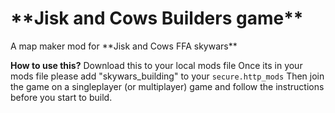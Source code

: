 <h1>**Jisk and Cows Builders game**</h1>
A map maker mod for **Jisk and Cows FFA skywars**

<h>**How to use this?**</h>
Download this to your local mods file
Once its in your mods file please add "skywars_building" to your `secure.http_mods`
Then join the game on a singleplayer (or multiplayer) game and follow the instructions before you start to build.
